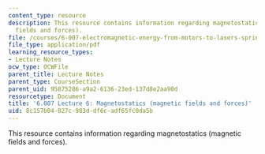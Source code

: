 ```yaml
---
content_type: resource
description: This resource contains information regarding magnetostatics (magnetic
  fields and forces).
file: /courses/6-007-electromagnetic-energy-from-motors-to-lasers-spring-2011/8c157b04027c983ddf6cadf65fc0da5b_MIT6_007S11_lec06.pdf
file_type: application/pdf
learning_resource_types:
- Lecture Notes
ocw_type: OCWFile
parent_title: Lecture Notes
parent_type: CourseSection
parent_uid: 95875286-a9a2-6136-23ed-137d8e2aa90d
resourcetype: Document
title: '6.007 Lecture 6: Magnetostatics (magnetic fields and forces)'
uid: 8c157b04-027c-983d-df6c-adf65fc0da5b
---
```

This resource contains information regarding magnetostatics (magnetic fields and forces).

